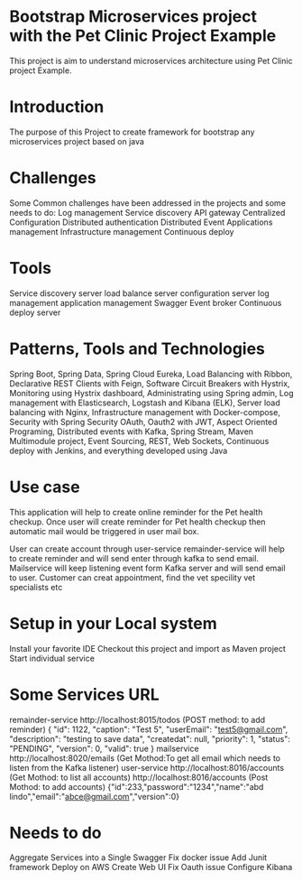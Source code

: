 # Bootstrap Microservices project with the Pet Clinic Project Example

This project is aim to understand microservices architecture using Pet Clinic project Example.
# Introduction 
The purpose of this Project to create framework for bootstrap any microservices project based on java  
# Challenges
Some Common challenges have been addressed in the projects and some needs to do:
Log management
Service discovery
API gateway
Centralized Configuration
Distributed authentication
Distributed Event
Applications management
Infrastructure management
Continuous deploy

# Tools
Service discovery server
load balance server
configuration server
log management
application management
Swagger
Event broker
Continuous deploy server

# Patterns, Tools and Technologies
Spring Boot, Spring Data, Spring Cloud Eureka, Load Balancing with Ribbon, Declarative REST Clients with Feign, Software Circuit Breakers with Hystrix, Monitoring using Hystrix dashboard, Administrating using Spring admin, Log management with Elasticsearch, Logstash and Kibana (ELK), Server load balancing with Nginx, Infrastructure management with Docker-compose, Security with Spring Security OAuth, Oauth2 with JWT, Aspect Oriented Programing, Distributed events with Kafka, Spring Stream, Maven Multimodule project, Event Sourcing, REST, Web Sockets, Continuous deploy with Jenkins, and everything developed using Java

# Use case
This application will help to create online reminder for the Pet health checkup. Once user will create reminder for Pet health checkup then automatic mail would be triggered in user mail box.

User can create account through user-service
remainder-service will help to create reminder and will send enter through kafka to send email.
Mailservice will keep listening event form Kafka server and will send email to user.
Customer can creat appointment, find the vet specility vet specialists etc
# Setup in your Local system
Install your favorite IDE
Checkout this project and import as Maven project
Start individual service

# Some Services URL
remainder-service
http://localhost:8015/todos (POST method: to add reminder)
 {        "id": 1122,        "caption": "Test 5",        "userEmail": "test5@gmail.com",        "description": "testing to save data",        "createdat": null,        "priority": 1,        "status": "PENDING",        "version": 0,        "valid": true    }
mailservice
http://localhost:8020/emails (Get Mothod:To get all email which needs to listen from the Kafka listener)
user-service
http://localhost:8016/accounts (Get Mothod: to list all accounts)
http://localhost:8016/accounts (Post Mothod: to add accounts)
{"id":233,"password":"1234","name":"abd lindo","email":"abce@gmail.com","version":0}

# Needs to do
Aggregate Services into a Single Swagger
Fix docker issue
Add Junit framework
Deploy on AWS
Create Web UI
Fix Oauth issue
Configure Kibana 
